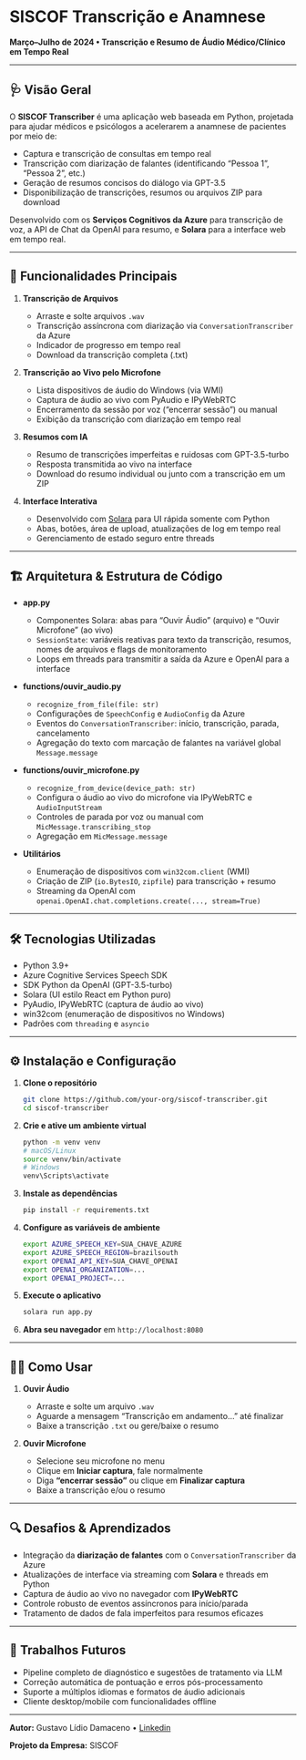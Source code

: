 # SISCOF Transcrição e Anamnese

**Março–Julho de 2024 • Transcrição e Resumo de Áudio Médico/Clínico em Tempo Real**

---

## 🩺 Visão Geral

O **SISCOF Transcriber** é uma aplicação web baseada em Python, projetada para ajudar médicos e psicólogos a acelerarem a anamnese de pacientes por meio de:

* Captura e transcrição de consultas em tempo real
* Transcrição com diarização de falantes (identificando “Pessoa 1”, “Pessoa 2”, etc.)
* Geração de resumos concisos do diálogo via GPT-3.5
* Disponibilização de transcrições, resumos ou arquivos ZIP para download

Desenvolvido com os **Serviços Cognitivos da Azure** para transcrição de voz, a API de Chat da OpenAI para resumo, e **Solara** para a interface web em tempo real.

---

## 🚀 Funcionalidades Principais

1. **Transcrição de Arquivos**

   * Arraste e solte arquivos `.wav`
   * Transcrição assíncrona com diarização via `ConversationTranscriber` da Azure
   * Indicador de progresso em tempo real
   * Download da transcrição completa (.txt)

2. **Transcrição ao Vivo pelo Microfone**

   * Lista dispositivos de áudio do Windows (via WMI)
   * Captura de áudio ao vivo com PyAudio e IPyWebRTC
   * Encerramento da sessão por voz (“encerrar sessão”) ou manual
   * Exibição da transcrição com diarização em tempo real

3. **Resumos com IA**

   * Resumo de transcrições imperfeitas e ruidosas com GPT-3.5-turbo
   * Resposta transmitida ao vivo na interface
   * Download do resumo individual ou junto com a transcrição em um ZIP

4. **Interface Interativa**

   * Desenvolvido com [Solara](https://github.com/solara-dev/solara) para UI rápida somente com Python
   * Abas, botões, área de upload, atualizações de log em tempo real
   * Gerenciamento de estado seguro entre threads

---

## 🏗 Arquitetura & Estrutura de Código

* **app.py**

  * Componentes Solara: abas para “Ouvir Áudio” (arquivo) e “Ouvir Microfone” (ao vivo)
  * `SessionState`: variáveis reativas para texto da transcrição, resumos, nomes de arquivos e flags de monitoramento
  * Loops em threads para transmitir a saída da Azure e OpenAI para a interface

* **functions/ouvir\_audio.py**

  * `recognize_from_file(file: str)`
  * Configurações de `SpeechConfig` e `AudioConfig` da Azure
  * Eventos do `ConversationTranscriber`: início, transcrição, parada, cancelamento
  * Agregação do texto com marcação de falantes na variável global `Message.message`

* **functions/ouvir\_microfone.py**

  * `recognize_from_device(device_path: str)`
  * Configura o áudio ao vivo do microfone via IPyWebRTC e `AudioInputStream`
  * Controles de parada por voz ou manual com `MicMessage.transcribing_stop`
  * Agregação em `MicMessage.message`

* **Utilitários**

  * Enumeração de dispositivos com `win32com.client` (WMI)
  * Criação de ZIP (`io.BytesIO`, `zipfile`) para transcrição + resumo
  * Streaming da OpenAI com `openai.OpenAI.chat.completions.create(..., stream=True)`

---

## 🛠 Tecnologias Utilizadas

* Python 3.9+
* Azure Cognitive Services Speech SDK
* SDK Python da OpenAI (GPT-3.5-turbo)
* Solara (UI estilo React em Python puro)
* PyAudio, IPyWebRTC (captura de áudio ao vivo)
* win32com (enumeração de dispositivos no Windows)
* Padrões com `threading` e `asyncio`

---

## ⚙️ Instalação e Configuração

1. **Clone o repositório**

   ```bash
   git clone https://github.com/your-org/siscof-transcriber.git
   cd siscof-transcriber
   ```

2. **Crie e ative um ambiente virtual**

   ```bash
   python -m venv venv
   # macOS/Linux
   source venv/bin/activate
   # Windows
   venv\Scripts\activate
   ```

3. **Instale as dependências**

   ```bash
   pip install -r requirements.txt
   ```

4. **Configure as variáveis de ambiente**

   ```bash
   export AZURE_SPEECH_KEY=SUA_CHAVE_AZURE
   export AZURE_SPEECH_REGION=brazilsouth
   export OPENAI_API_KEY=SUA_CHAVE_OPENAI
   export OPENAI_ORGANIZATION=...
   export OPENAI_PROJECT=...
   ```

5. **Execute o aplicativo**

   ```bash
   solara run app.py
   ```

6. **Abra seu navegador** em `http://localhost:8080`

---

## 👩‍💻 Como Usar

1. **Ouvir Áudio**

   * Arraste e solte um arquivo `.wav`
   * Aguarde a mensagem “Transcrição em andamento…” até finalizar
   * Baixe a transcrição `.txt` ou gere/baixe o resumo

2. **Ouvir Microfone**

   * Selecione seu microfone no menu
   * Clique em **Iniciar captura**, fale normalmente
   * Diga **“encerrar sessão”** ou clique em **Finalizar captura**
   * Baixe a transcrição e/ou o resumo

---

## 🔍 Desafios & Aprendizados

* Integração da **diarização de falantes** com o `ConversationTranscriber` da Azure
* Atualizações de interface via streaming com **Solara** e threads em Python
* Captura de áudio ao vivo no navegador com **IPyWebRTC**
* Controle robusto de eventos assíncronos para início/parada
* Tratamento de dados de fala imperfeitos para resumos eficazes

---

## 🚧 Trabalhos Futuros

* Pipeline completo de diagnóstico e sugestões de tratamento via LLM
* Correção automática de pontuação e erros pós-processamento
* Suporte a múltiplos idiomas e formatos de áudio adicionais
* Cliente desktop/mobile com funcionalidades offline

---

**Autor:** Gustavo Lídio Damaceno • [Linkedin](https://www.linkedin.com/in/gustavo-lidio-damaceno/)

**Projeto da Empresa:** SISCOF
